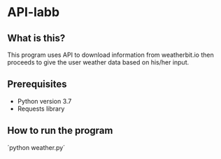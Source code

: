# API-labb

## What is this?
This program uses API to download information from weatherbit.io then proceeds
to give the user weather data based on his/her input.

## Prerequisites
- Python version 3.7
- Requests library

## How to run the program
´python weather.py´

